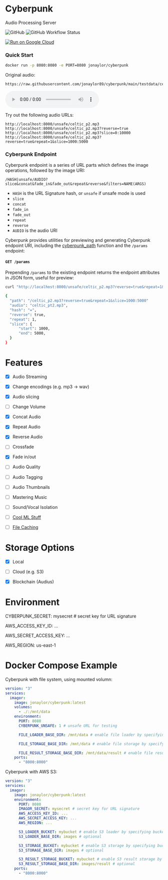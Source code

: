 
# Cyberpunk

Audio Processing Server

![GitHub](https://img.shields.io/github/license/jonaylor89/cyberpunk?logo=MIT) ![GitHub Workflow Status](https://img.shields.io/github/workflow/status/jonaylor89/cyberpunk/Docker)

[![Run on Google Cloud](https://deploy.cloud.run/button.svg)](https://deploy.cloud.run?git_repo=https://github.com/jonaylor89/cyberpunk)


### Quick Start

```sh
docker run -p 8080:8080 -e PORT=8080 jonaylor/cyberpunk
```

Original audio:
```sh
https://raw.githubusercontent.com/jonaylor89/cyberpunk/main/testdata/celtic_pt2.mp3
```

![](testdata/celtic_pt2.mp3)


Try out the following audio URLs:
```
http://localhost:8000/unsafe/celtic_p2.mp3
http://localhost:8000/unsafe/celtic_p2.mp3?reverse=true
http://localhost:8000/unsafe/celtic_p2.mp3?slice=0:10000
http://localhost:8000/unsafe/celtic_p2.mp3?reverse=true&repeat=1&slice=1000:5000

```

### Cyberpunk Endpoint

Cyberpunk endpoint is a series of URL parts which defines the image operations, followed by the image URI:

```
/HASH|unsafe/AUDIO?slice&concat&fade_in&fade_out&repeat&reverse&filters=NAME(ARGS)
```

- `HASH` is the URL Signature hash, or `unsafe` if unsafe mode is used
- `slice`
- `concat`
- `fade_in`
- `fade_out`
- `repeat`
- `reverse`
- `AUDIO` is the audio URI


Cyberpunk provides utilities for previewing and generating Cyberpunk endpoint URI, including the [cyberpunk_path](https://github.com/jonaylor89/cyberpunk/tree/main/cyberpunk/processing.py) function and the `/params` endpoint:

#### `GET /params`

Prepending `/params` to the existing endpoint returns the endpoint attributes in JSON form, useful for preview:

```sh
curl "http://localhost:8000/unsafe/celtic_p2.mp3?reverse=true&repeat=1&slice=1000:5000"

{
  "path": "/celtic_p2.mp3?reverse=true&repeat=1&slice=1000:5000"
  "audio": "celtic_pt2.mp3",
  "hash": "=",
  "reverse": true,
  "repeat": 1,
  "slice": {
      "start": 1000,
      "end": 5000,
  }
}
```

# Features

- [x] Audio Streaming

- [x] Change encodings (e.g. mp3 -> wav)
- [x] Audio slicing
- [ ] Change Volume
- [x] Concat Audio
- [x] Repeat Audio
- [x] Reverse Audio
- [ ] Crossfade
- [x] Fade in/out
- [ ] Audio Quality
- [ ] Audio Tagging
- [ ] Audio Thumbnails
- [ ] Mastering Music

- [ ] Sound/Vocal Isolation

- [ ] [Cool ML Stuff](https://github.com/spotify/pedalboard)

- [ ] [File Caching](https://gist.github.com/ruanbekker/75d98a0d5cab5d6a562c70b4be5ba86d)

# Storage Options

- [x] Local
- [ ] Cloud (e.g. S3)
- [x] Blockchain (Audius)


# Environment

CYBERPUNK_SECRET: mysecret # secret key for URL signature

AWS_ACCESS_KEY_ID: ...

AWS_SECRET_ACCESS_KEY: ...

AWS_REGION: us-east-1

# Docker Compose Example

Cyberpunk with file system, using mounted volumn:

```yaml
version: "3"
services:
  imagor:
    image: jonaylor/cyberpunk:latest
    volumes:
      - ./:/mnt/data
    environment:
      PORT: 8080
      CYBERPUNK_UNSAFE: 1 # unsafe URL for testing

      FILE_LOADER_BASE_DIR: /mnt/data # enable file loader by specifying base dir

      FILE_STORAGE_BASE_DIR: /mnt/data # enable file storage by specifying base dir

      FILE_RESULT_STORAGE_BASE_DIR: /mnt/data/result # enable file result storage by specifying base dir
    ports:
      - "8000:8000"
```

Cyberpunk with AWS S3:

```yaml
version: "3"
services:
  imagor:
    image: jonaylor/cyberpunk:latest
    environment:
      PORT: 8080
      IMAGOR_SECRET: mysecret # secret key for URL signature
      AWS_ACCESS_KEY_ID: ...
      AWS_SECRET_ACCESS_KEY: ...
      AWS_REGION: ...

      S3_LOADER_BUCKET: mybucket # enable S3 loader by specifying bucket
      S3_LOADER_BASE_DIR: images # optional

      S3_STORAGE_BUCKET: mybucket # enable S3 storage by specifying bucket
      S3_STORAGE_BASE_DIR: images # optional

      S3_RESULT_STORAGE_BUCKET: mybucket # enable S3 result storage by specifying bucket
      S3_RESULT_STORAGE_BASE_DIR: images/result # optional
    ports:
      - "8000:8000"
```